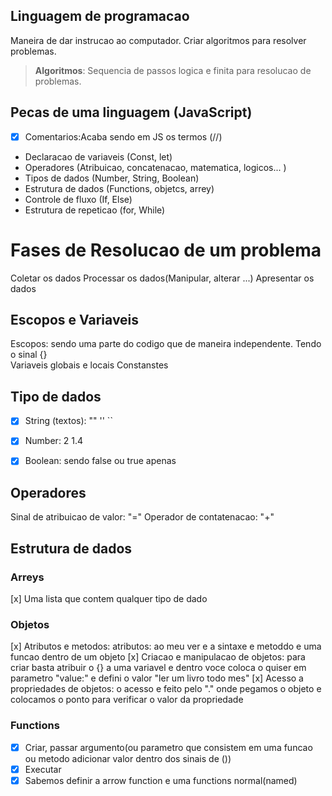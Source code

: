 ## Linguagem de programacao 

Maneira de dar instrucao ao computador.
Criar algoritmos para resolver problemas.

> **Algoritmos**: Sequencia de passos logica e finita para resolucao de problemas.

## Pecas de uma linguagem (JavaScript)

- [x] Comentarios:Acaba sendo em JS os termos (//)  
- Declaracao de variaveis (Const, let)
- Operadores (Atribuicao, concatenacao, matematica, logicos... )
- Tipos de dados (Number, String, Boolean)
- Estrutura de dados (Functions, objetcs, arrey)
- Controle de fluxo (If, Else)
- Estrutura de repeticao (for, While)

# Fases de Resolucao de um problema 

Coletar os dados 
Processar os dados(Manipular, alterar ...)
Apresentar os dados 

## Escopos e Variaveis

Escopos: sendo uma parte do codigo que de maneira independente. Tendo o sinal {}    
Variaveis globais e locais
Constanstes 

## Tipo de dados 

 - [x] String (textos): "" '' ``
 - [x] Number: 2 1.4 
 - [x] Boolean: sendo false ou true apenas 


## Operadores 

Sinal de atribuicao de valor: "="
Operador de contatenacao: "+"

## Estrutura de dados 

### Arreys 

[x] Uma lista que contem qualquer tipo de dado

### Objetos 

[x] Atributos e metodos: atributos: ao meu ver e a sintaxe e metoddo e uma funcao dentro de um objeto 
[x] Criacao e manipulacao de objetos: para criar basta atribuir o {} a uma variavel e dentro voce coloca o quiser em parametro "value:" e defini o valor "ler um livro todo mes"
[x] Acesso a propriedades de objetos: o acesso e feito pelo "." onde pegamos o objeto e colocamos o ponto para verificar o valor da propriedade 

### Functions

 - [x] Criar, passar argumento(ou parametro que consistem em uma funcao ou metodo adicionar valor dentro dos sinais de ())
 - [x] Executar 
 - [x] Sabemos definir a arrow function e uma functions normal(named)